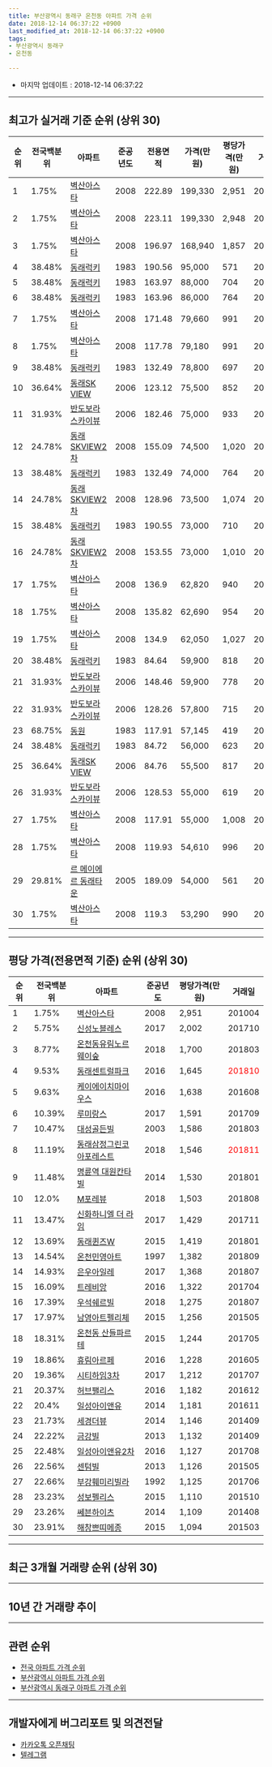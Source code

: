 ```yaml
---
title: 부산광역시 동래구 온천동 아파트 가격 순위
date: 2018-12-14 06:37:22 +0900
last_modified_at: 2018-12-14 06:37:22 +0900
tags:
- 부산광역시 동래구
- 온천동

---
```


* 마지막 업데이트 : 2018-12-14 06:37:22

---

## 최고가 실거래 기준 순위 (상위 30)


|순위|전국백분위|아파트|준공년도|전용면적|가격(만원)|평당가격(만원)|거래일|
|---|---|---|---|---|---|---|---|
|1|1.75%|[벽산아스타](https://search.naver.com/search.naver?query=%EB%B6%80%EC%82%B0%EA%B4%91%EC%97%AD%EC%8B%9C+%EB%8F%99%EB%9E%98%EA%B5%AC+%EC%98%A8%EC%B2%9C%EB%8F%99+%EB%B2%BD%EC%82%B0%EC%95%84%EC%8A%A4%ED%83%80)|2008|222.89|199,330|2,951|201004|
|2|1.75%|[벽산아스타](https://search.naver.com/search.naver?query=%EB%B6%80%EC%82%B0%EA%B4%91%EC%97%AD%EC%8B%9C+%EB%8F%99%EB%9E%98%EA%B5%AC+%EC%98%A8%EC%B2%9C%EB%8F%99+%EB%B2%BD%EC%82%B0%EC%95%84%EC%8A%A4%ED%83%80)|2008|223.11|199,330|2,948|200803|
|3|1.75%|[벽산아스타](https://search.naver.com/search.naver?query=%EB%B6%80%EC%82%B0%EA%B4%91%EC%97%AD%EC%8B%9C+%EB%8F%99%EB%9E%98%EA%B5%AC+%EC%98%A8%EC%B2%9C%EB%8F%99+%EB%B2%BD%EC%82%B0%EC%95%84%EC%8A%A4%ED%83%80)|2008|196.97|168,940|1,857|201206|
|4|38.48%|[동래럭키](https://search.naver.com/search.naver?query=%EB%B6%80%EC%82%B0%EA%B4%91%EC%97%AD%EC%8B%9C+%EB%8F%99%EB%9E%98%EA%B5%AC+%EC%98%A8%EC%B2%9C%EB%8F%99+%EB%8F%99%EB%9E%98%EB%9F%AD%ED%82%A4)|1983|190.56|95,000|571|200701|
|5|38.48%|[동래럭키](https://search.naver.com/search.naver?query=%EB%B6%80%EC%82%B0%EA%B4%91%EC%97%AD%EC%8B%9C+%EB%8F%99%EB%9E%98%EA%B5%AC+%EC%98%A8%EC%B2%9C%EB%8F%99+%EB%8F%99%EB%9E%98%EB%9F%AD%ED%82%A4)|1983|163.97|88,000|704|200901|
|6|38.48%|[동래럭키](https://search.naver.com/search.naver?query=%EB%B6%80%EC%82%B0%EA%B4%91%EC%97%AD%EC%8B%9C+%EB%8F%99%EB%9E%98%EA%B5%AC+%EC%98%A8%EC%B2%9C%EB%8F%99+%EB%8F%99%EB%9E%98%EB%9F%AD%ED%82%A4)|1983|163.96|86,000|764|200709|
|7|1.75%|[벽산아스타](https://search.naver.com/search.naver?query=%EB%B6%80%EC%82%B0%EA%B4%91%EC%97%AD%EC%8B%9C+%EB%8F%99%EB%9E%98%EA%B5%AC+%EC%98%A8%EC%B2%9C%EB%8F%99+%EB%B2%BD%EC%82%B0%EC%95%84%EC%8A%A4%ED%83%80)|2008|171.48|79,660|991|201510|
|8|1.75%|[벽산아스타](https://search.naver.com/search.naver?query=%EB%B6%80%EC%82%B0%EA%B4%91%EC%97%AD%EC%8B%9C+%EB%8F%99%EB%9E%98%EA%B5%AC+%EC%98%A8%EC%B2%9C%EB%8F%99+%EB%B2%BD%EC%82%B0%EC%95%84%EC%8A%A4%ED%83%80)|2008|117.78|79,180|991|201312|
|9|38.48%|[동래럭키](https://search.naver.com/search.naver?query=%EB%B6%80%EC%82%B0%EA%B4%91%EC%97%AD%EC%8B%9C+%EB%8F%99%EB%9E%98%EA%B5%AC+%EC%98%A8%EC%B2%9C%EB%8F%99+%EB%8F%99%EB%9E%98%EB%9F%AD%ED%82%A4)|1983|132.49|78,800|697|200706|
|10|36.64%|[동래SK VIEW](https://search.naver.com/search.naver?query=%EB%B6%80%EC%82%B0%EA%B4%91%EC%97%AD%EC%8B%9C+%EB%8F%99%EB%9E%98%EA%B5%AC+%EC%98%A8%EC%B2%9C%EB%8F%99+%EB%8F%99%EB%9E%98SK+VIEW)|2006|123.12|75,500|852|201006|
|11|31.93%|[반도보라스카이뷰](https://search.naver.com/search.naver?query=%EB%B6%80%EC%82%B0%EA%B4%91%EC%97%AD%EC%8B%9C+%EB%8F%99%EB%9E%98%EA%B5%AC+%EC%98%A8%EC%B2%9C%EB%8F%99+%EB%B0%98%EB%8F%84%EB%B3%B4%EB%9D%BC%EC%8A%A4%EC%B9%B4%EC%9D%B4%EB%B7%B0)|2006|182.46|75,000|933|200804|
|12|24.78%|[동래SKVIEW2차](https://search.naver.com/search.naver?query=%EB%B6%80%EC%82%B0%EA%B4%91%EC%97%AD%EC%8B%9C+%EB%8F%99%EB%9E%98%EA%B5%AC+%EC%98%A8%EC%B2%9C%EB%8F%99+%EB%8F%99%EB%9E%98SKVIEW2%EC%B0%A8)|2008|155.09|74,500|1,020|200910|
|13|38.48%|[동래럭키](https://search.naver.com/search.naver?query=%EB%B6%80%EC%82%B0%EA%B4%91%EC%97%AD%EC%8B%9C+%EB%8F%99%EB%9E%98%EA%B5%AC+%EC%98%A8%EC%B2%9C%EB%8F%99+%EB%8F%99%EB%9E%98%EB%9F%AD%ED%82%A4)|1983|132.49|74,000|764|200905|
|14|24.78%|[동래SKVIEW2차](https://search.naver.com/search.naver?query=%EB%B6%80%EC%82%B0%EA%B4%91%EC%97%AD%EC%8B%9C+%EB%8F%99%EB%9E%98%EA%B5%AC+%EC%98%A8%EC%B2%9C%EB%8F%99+%EB%8F%99%EB%9E%98SKVIEW2%EC%B0%A8)|2008|128.96|73,500|1,074|201104|
|15|38.48%|[동래럭키](https://search.naver.com/search.naver?query=%EB%B6%80%EC%82%B0%EA%B4%91%EC%97%AD%EC%8B%9C+%EB%8F%99%EB%9E%98%EA%B5%AC+%EC%98%A8%EC%B2%9C%EB%8F%99+%EB%8F%99%EB%9E%98%EB%9F%AD%ED%82%A4)|1983|190.55|73,000|710|200806|
|16|24.78%|[동래SKVIEW2차](https://search.naver.com/search.naver?query=%EB%B6%80%EC%82%B0%EA%B4%91%EC%97%AD%EC%8B%9C+%EB%8F%99%EB%9E%98%EA%B5%AC+%EC%98%A8%EC%B2%9C%EB%8F%99+%EB%8F%99%EB%9E%98SKVIEW2%EC%B0%A8)|2008|153.55|73,000|1,010|201311|
|17|1.75%|[벽산아스타](https://search.naver.com/search.naver?query=%EB%B6%80%EC%82%B0%EA%B4%91%EC%97%AD%EC%8B%9C+%EB%8F%99%EB%9E%98%EA%B5%AC+%EC%98%A8%EC%B2%9C%EB%8F%99+%EB%B2%BD%EC%82%B0%EC%95%84%EC%8A%A4%ED%83%80)|2008|136.9|62,820|940|201404|
|18|1.75%|[벽산아스타](https://search.naver.com/search.naver?query=%EB%B6%80%EC%82%B0%EA%B4%91%EC%97%AD%EC%8B%9C+%EB%8F%99%EB%9E%98%EA%B5%AC+%EC%98%A8%EC%B2%9C%EB%8F%99+%EB%B2%BD%EC%82%B0%EC%95%84%EC%8A%A4%ED%83%80)|2008|135.82|62,690|954|201508|
|19|1.75%|[벽산아스타](https://search.naver.com/search.naver?query=%EB%B6%80%EC%82%B0%EA%B4%91%EC%97%AD%EC%8B%9C+%EB%8F%99%EB%9E%98%EA%B5%AC+%EC%98%A8%EC%B2%9C%EB%8F%99+%EB%B2%BD%EC%82%B0%EC%95%84%EC%8A%A4%ED%83%80)|2008|134.9|62,050|1,027|201312|
|20|38.48%|[동래럭키](https://search.naver.com/search.naver?query=%EB%B6%80%EC%82%B0%EA%B4%91%EC%97%AD%EC%8B%9C+%EB%8F%99%EB%9E%98%EA%B5%AC+%EC%98%A8%EC%B2%9C%EB%8F%99+%EB%8F%99%EB%9E%98%EB%9F%AD%ED%82%A4)|1983|84.64|59,900|818|200705|
|21|31.93%|[반도보라스카이뷰](https://search.naver.com/search.naver?query=%EB%B6%80%EC%82%B0%EA%B4%91%EC%97%AD%EC%8B%9C+%EB%8F%99%EB%9E%98%EA%B5%AC+%EC%98%A8%EC%B2%9C%EB%8F%99+%EB%B0%98%EB%8F%84%EB%B3%B4%EB%9D%BC%EC%8A%A4%EC%B9%B4%EC%9D%B4%EB%B7%B0)|2006|148.46|59,900|778|200910|
|22|31.93%|[반도보라스카이뷰](https://search.naver.com/search.naver?query=%EB%B6%80%EC%82%B0%EA%B4%91%EC%97%AD%EC%8B%9C+%EB%8F%99%EB%9E%98%EA%B5%AC+%EC%98%A8%EC%B2%9C%EB%8F%99+%EB%B0%98%EB%8F%84%EB%B3%B4%EB%9D%BC%EC%8A%A4%EC%B9%B4%EC%9D%B4%EB%B7%B0)|2006|128.26|57,800|715|200702|
|23|68.75%|[동원](https://search.naver.com/search.naver?query=%EB%B6%80%EC%82%B0%EA%B4%91%EC%97%AD%EC%8B%9C+%EB%8F%99%EB%9E%98%EA%B5%AC+%EC%98%A8%EC%B2%9C%EB%8F%99+%EB%8F%99%EC%9B%90)|1983|117.91|57,145|419|201105|
|24|38.48%|[동래럭키](https://search.naver.com/search.naver?query=%EB%B6%80%EC%82%B0%EA%B4%91%EC%97%AD%EC%8B%9C+%EB%8F%99%EB%9E%98%EA%B5%AC+%EC%98%A8%EC%B2%9C%EB%8F%99+%EB%8F%99%EB%9E%98%EB%9F%AD%ED%82%A4)|1983|84.72|56,000|623|200604|
|25|36.64%|[동래SK VIEW](https://search.naver.com/search.naver?query=%EB%B6%80%EC%82%B0%EA%B4%91%EC%97%AD%EC%8B%9C+%EB%8F%99%EB%9E%98%EA%B5%AC+%EC%98%A8%EC%B2%9C%EB%8F%99+%EB%8F%99%EB%9E%98SK+VIEW)|2006|84.76|55,500|817|200811|
|26|31.93%|[반도보라스카이뷰](https://search.naver.com/search.naver?query=%EB%B6%80%EC%82%B0%EA%B4%91%EC%97%AD%EC%8B%9C+%EB%8F%99%EB%9E%98%EA%B5%AC+%EC%98%A8%EC%B2%9C%EB%8F%99+%EB%B0%98%EB%8F%84%EB%B3%B4%EB%9D%BC%EC%8A%A4%EC%B9%B4%EC%9D%B4%EB%B7%B0)|2006|128.53|55,000|619|200811|
|27|1.75%|[벽산아스타](https://search.naver.com/search.naver?query=%EB%B6%80%EC%82%B0%EA%B4%91%EC%97%AD%EC%8B%9C+%EB%8F%99%EB%9E%98%EA%B5%AC+%EC%98%A8%EC%B2%9C%EB%8F%99+%EB%B2%BD%EC%82%B0%EC%95%84%EC%8A%A4%ED%83%80)|2008|117.91|55,000|1,008|201205|
|28|1.75%|[벽산아스타](https://search.naver.com/search.naver?query=%EB%B6%80%EC%82%B0%EA%B4%91%EC%97%AD%EC%8B%9C+%EB%8F%99%EB%9E%98%EA%B5%AC+%EC%98%A8%EC%B2%9C%EB%8F%99+%EB%B2%BD%EC%82%B0%EC%95%84%EC%8A%A4%ED%83%80)|2008|119.93|54,610|996|201305|
|29|29.81%|[르 메이에르 동래타운](https://search.naver.com/search.naver?query=%EB%B6%80%EC%82%B0%EA%B4%91%EC%97%AD%EC%8B%9C+%EB%8F%99%EB%9E%98%EA%B5%AC+%EC%98%A8%EC%B2%9C%EB%8F%99+%EB%A5%B4+%EB%A9%94%EC%9D%B4%EC%97%90%EB%A5%B4+%EB%8F%99%EB%9E%98%ED%83%80%EC%9A%B4)|2005|189.09|54,000|561|201308|
|30|1.75%|[벽산아스타](https://search.naver.com/search.naver?query=%EB%B6%80%EC%82%B0%EA%B4%91%EC%97%AD%EC%8B%9C+%EB%8F%99%EB%9E%98%EA%B5%AC+%EC%98%A8%EC%B2%9C%EB%8F%99+%EB%B2%BD%EC%82%B0%EC%95%84%EC%8A%A4%ED%83%80)|2008|119.3|53,290|990|201402|


---

## 평당 가격(전용면적 기준) 순위 (상위 30)


|순위|전국백분위|아파트|준공년도|평당가격(만원)|거래일|
|---|---|---|---|---|---|
|1|1.75%|[벽산아스타](https://search.naver.com/search.naver?query=%EB%B6%80%EC%82%B0%EA%B4%91%EC%97%AD%EC%8B%9C+%EB%8F%99%EB%9E%98%EA%B5%AC+%EC%98%A8%EC%B2%9C%EB%8F%99+%EB%B2%BD%EC%82%B0%EC%95%84%EC%8A%A4%ED%83%80)|2008|2,951|201004|
|2|5.75%|[신성노블레스](https://search.naver.com/search.naver?query=%EB%B6%80%EC%82%B0%EA%B4%91%EC%97%AD%EC%8B%9C+%EB%8F%99%EB%9E%98%EA%B5%AC+%EC%98%A8%EC%B2%9C%EB%8F%99+%EC%8B%A0%EC%84%B1%EB%85%B8%EB%B8%94%EB%A0%88%EC%8A%A4)|2017|2,002|201710|
|3|8.77%|[온천동유림노르웨이숲](https://search.naver.com/search.naver?query=%EB%B6%80%EC%82%B0%EA%B4%91%EC%97%AD%EC%8B%9C+%EB%8F%99%EB%9E%98%EA%B5%AC+%EC%98%A8%EC%B2%9C%EB%8F%99+%EC%98%A8%EC%B2%9C%EB%8F%99%EC%9C%A0%EB%A6%BC%EB%85%B8%EB%A5%B4%EC%9B%A8%EC%9D%B4%EC%88%B2)|2018|1,700|201803|
|4|9.53%|[동래센트럴파크](https://search.naver.com/search.naver?query=%EB%B6%80%EC%82%B0%EA%B4%91%EC%97%AD%EC%8B%9C+%EB%8F%99%EB%9E%98%EA%B5%AC+%EC%98%A8%EC%B2%9C%EB%8F%99+%EB%8F%99%EB%9E%98%EC%84%BC%ED%8A%B8%EB%9F%B4%ED%8C%8C%ED%81%AC)|2016|1,645|<span style="color:red">201810</span>|
|5|9.63%|[케이에이치마이우스](https://search.naver.com/search.naver?query=%EB%B6%80%EC%82%B0%EA%B4%91%EC%97%AD%EC%8B%9C+%EB%8F%99%EB%9E%98%EA%B5%AC+%EC%98%A8%EC%B2%9C%EB%8F%99+%EC%BC%80%EC%9D%B4%EC%97%90%EC%9D%B4%EC%B9%98%EB%A7%88%EC%9D%B4%EC%9A%B0%EC%8A%A4)|2016|1,638|201608|
|6|10.39%|[루미랑스](https://search.naver.com/search.naver?query=%EB%B6%80%EC%82%B0%EA%B4%91%EC%97%AD%EC%8B%9C+%EB%8F%99%EB%9E%98%EA%B5%AC+%EC%98%A8%EC%B2%9C%EB%8F%99+%EB%A3%A8%EB%AF%B8%EB%9E%91%EC%8A%A4)|2017|1,591|201709|
|7|10.47%|[대성골든빌](https://search.naver.com/search.naver?query=%EB%B6%80%EC%82%B0%EA%B4%91%EC%97%AD%EC%8B%9C+%EB%8F%99%EB%9E%98%EA%B5%AC+%EC%98%A8%EC%B2%9C%EB%8F%99+%EB%8C%80%EC%84%B1%EA%B3%A8%EB%93%A0%EB%B9%8C)|2003|1,586|201803|
|8|11.19%|[동래삼정그린코아포레스트](https://search.naver.com/search.naver?query=%EB%B6%80%EC%82%B0%EA%B4%91%EC%97%AD%EC%8B%9C+%EB%8F%99%EB%9E%98%EA%B5%AC+%EC%98%A8%EC%B2%9C%EB%8F%99+%EB%8F%99%EB%9E%98%EC%82%BC%EC%A0%95%EA%B7%B8%EB%A6%B0%EC%BD%94%EC%95%84%ED%8F%AC%EB%A0%88%EC%8A%A4%ED%8A%B8)|2018|1,546|<span style="color:red">201811</span>|
|9|11.48%|[명륜역 대원칸타빌](https://search.naver.com/search.naver?query=%EB%B6%80%EC%82%B0%EA%B4%91%EC%97%AD%EC%8B%9C+%EB%8F%99%EB%9E%98%EA%B5%AC+%EC%98%A8%EC%B2%9C%EB%8F%99+%EB%AA%85%EB%A5%9C%EC%97%AD+%EB%8C%80%EC%9B%90%EC%B9%B8%ED%83%80%EB%B9%8C)|2014|1,530|201801|
|10|12.0%|[M포레뷰](https://search.naver.com/search.naver?query=%EB%B6%80%EC%82%B0%EA%B4%91%EC%97%AD%EC%8B%9C+%EB%8F%99%EB%9E%98%EA%B5%AC+%EC%98%A8%EC%B2%9C%EB%8F%99+M%ED%8F%AC%EB%A0%88%EB%B7%B0)|2018|1,503|201808|
|11|13.47%|[신화하니엘 더 라임](https://search.naver.com/search.naver?query=%EB%B6%80%EC%82%B0%EA%B4%91%EC%97%AD%EC%8B%9C+%EB%8F%99%EB%9E%98%EA%B5%AC+%EC%98%A8%EC%B2%9C%EB%8F%99+%EC%8B%A0%ED%99%94%ED%95%98%EB%8B%88%EC%97%98+%EB%8D%94+%EB%9D%BC%EC%9E%84)|2017|1,429|201711|
|12|13.69%|[동래퀸즈W](https://search.naver.com/search.naver?query=%EB%B6%80%EC%82%B0%EA%B4%91%EC%97%AD%EC%8B%9C+%EB%8F%99%EB%9E%98%EA%B5%AC+%EC%98%A8%EC%B2%9C%EB%8F%99+%EB%8F%99%EB%9E%98%ED%80%B8%EC%A6%88W)|2015|1,419|201801|
|13|14.54%|[온천민영아트](https://search.naver.com/search.naver?query=%EB%B6%80%EC%82%B0%EA%B4%91%EC%97%AD%EC%8B%9C+%EB%8F%99%EB%9E%98%EA%B5%AC+%EC%98%A8%EC%B2%9C%EB%8F%99+%EC%98%A8%EC%B2%9C%EB%AF%BC%EC%98%81%EC%95%84%ED%8A%B8)|1997|1,382|201809|
|14|14.93%|[은우아일레](https://search.naver.com/search.naver?query=%EB%B6%80%EC%82%B0%EA%B4%91%EC%97%AD%EC%8B%9C+%EB%8F%99%EB%9E%98%EA%B5%AC+%EC%98%A8%EC%B2%9C%EB%8F%99+%EC%9D%80%EC%9A%B0%EC%95%84%EC%9D%BC%EB%A0%88)|2017|1,368|201807|
|15|16.09%|[트레비앙](https://search.naver.com/search.naver?query=%EB%B6%80%EC%82%B0%EA%B4%91%EC%97%AD%EC%8B%9C+%EB%8F%99%EB%9E%98%EA%B5%AC+%EC%98%A8%EC%B2%9C%EB%8F%99+%ED%8A%B8%EB%A0%88%EB%B9%84%EC%95%99)|2016|1,322|201704|
|16|17.39%|[우석쉐르빌](https://search.naver.com/search.naver?query=%EB%B6%80%EC%82%B0%EA%B4%91%EC%97%AD%EC%8B%9C+%EB%8F%99%EB%9E%98%EA%B5%AC+%EC%98%A8%EC%B2%9C%EB%8F%99+%EC%9A%B0%EC%84%9D%EC%89%90%EB%A5%B4%EB%B9%8C)|2018|1,275|201807|
|17|17.97%|[남영아트펠리체](https://search.naver.com/search.naver?query=%EB%B6%80%EC%82%B0%EA%B4%91%EC%97%AD%EC%8B%9C+%EB%8F%99%EB%9E%98%EA%B5%AC+%EC%98%A8%EC%B2%9C%EB%8F%99+%EB%82%A8%EC%98%81%EC%95%84%ED%8A%B8%ED%8E%A0%EB%A6%AC%EC%B2%B4)|2015|1,256|201505|
|18|18.31%|[온천동 산들파르테](https://search.naver.com/search.naver?query=%EB%B6%80%EC%82%B0%EA%B4%91%EC%97%AD%EC%8B%9C+%EB%8F%99%EB%9E%98%EA%B5%AC+%EC%98%A8%EC%B2%9C%EB%8F%99+%EC%98%A8%EC%B2%9C%EB%8F%99+%EC%82%B0%EB%93%A4%ED%8C%8C%EB%A5%B4%ED%85%8C)|2015|1,244|201705|
|19|18.86%|[휴림아르페](https://search.naver.com/search.naver?query=%EB%B6%80%EC%82%B0%EA%B4%91%EC%97%AD%EC%8B%9C+%EB%8F%99%EB%9E%98%EA%B5%AC+%EC%98%A8%EC%B2%9C%EB%8F%99+%ED%9C%B4%EB%A6%BC%EC%95%84%EB%A5%B4%ED%8E%98)|2016|1,228|201605|
|20|19.36%|[시티하임3차](https://search.naver.com/search.naver?query=%EB%B6%80%EC%82%B0%EA%B4%91%EC%97%AD%EC%8B%9C+%EB%8F%99%EB%9E%98%EA%B5%AC+%EC%98%A8%EC%B2%9C%EB%8F%99+%EC%8B%9C%ED%8B%B0%ED%95%98%EC%9E%843%EC%B0%A8)|2017|1,212|201707|
|21|20.37%|[허브팰리스](https://search.naver.com/search.naver?query=%EB%B6%80%EC%82%B0%EA%B4%91%EC%97%AD%EC%8B%9C+%EB%8F%99%EB%9E%98%EA%B5%AC+%EC%98%A8%EC%B2%9C%EB%8F%99+%ED%97%88%EB%B8%8C%ED%8C%B0%EB%A6%AC%EC%8A%A4)|2016|1,182|201612|
|22|20.4%|[일성아이앤유](https://search.naver.com/search.naver?query=%EB%B6%80%EC%82%B0%EA%B4%91%EC%97%AD%EC%8B%9C+%EB%8F%99%EB%9E%98%EA%B5%AC+%EC%98%A8%EC%B2%9C%EB%8F%99+%EC%9D%BC%EC%84%B1%EC%95%84%EC%9D%B4%EC%95%A4%EC%9C%A0)|2014|1,181|201611|
|23|21.73%|[세경더뷰](https://search.naver.com/search.naver?query=%EB%B6%80%EC%82%B0%EA%B4%91%EC%97%AD%EC%8B%9C+%EB%8F%99%EB%9E%98%EA%B5%AC+%EC%98%A8%EC%B2%9C%EB%8F%99+%EC%84%B8%EA%B2%BD%EB%8D%94%EB%B7%B0)|2014|1,146|201409|
|24|22.22%|[금강빌](https://search.naver.com/search.naver?query=%EB%B6%80%EC%82%B0%EA%B4%91%EC%97%AD%EC%8B%9C+%EB%8F%99%EB%9E%98%EA%B5%AC+%EC%98%A8%EC%B2%9C%EB%8F%99+%EA%B8%88%EA%B0%95%EB%B9%8C)|2013|1,132|201409|
|25|22.48%|[일성아이앤유2차](https://search.naver.com/search.naver?query=%EB%B6%80%EC%82%B0%EA%B4%91%EC%97%AD%EC%8B%9C+%EB%8F%99%EB%9E%98%EA%B5%AC+%EC%98%A8%EC%B2%9C%EB%8F%99+%EC%9D%BC%EC%84%B1%EC%95%84%EC%9D%B4%EC%95%A4%EC%9C%A02%EC%B0%A8)|2016|1,127|201708|
|26|22.56%|[센텀빌](https://search.naver.com/search.naver?query=%EB%B6%80%EC%82%B0%EA%B4%91%EC%97%AD%EC%8B%9C+%EB%8F%99%EB%9E%98%EA%B5%AC+%EC%98%A8%EC%B2%9C%EB%8F%99+%EC%84%BC%ED%85%80%EB%B9%8C)|2013|1,126|201505|
|27|22.66%|[부강훼미리빌라](https://search.naver.com/search.naver?query=%EB%B6%80%EC%82%B0%EA%B4%91%EC%97%AD%EC%8B%9C+%EB%8F%99%EB%9E%98%EA%B5%AC+%EC%98%A8%EC%B2%9C%EB%8F%99+%EB%B6%80%EA%B0%95%ED%9B%BC%EB%AF%B8%EB%A6%AC%EB%B9%8C%EB%9D%BC)|1992|1,125|201706|
|28|23.23%|[성보펠리스](https://search.naver.com/search.naver?query=%EB%B6%80%EC%82%B0%EA%B4%91%EC%97%AD%EC%8B%9C+%EB%8F%99%EB%9E%98%EA%B5%AC+%EC%98%A8%EC%B2%9C%EB%8F%99+%EC%84%B1%EB%B3%B4%ED%8E%A0%EB%A6%AC%EC%8A%A4)|2015|1,110|201510|
|29|23.26%|[쎄븐하이츠](https://search.naver.com/search.naver?query=%EB%B6%80%EC%82%B0%EA%B4%91%EC%97%AD%EC%8B%9C+%EB%8F%99%EB%9E%98%EA%B5%AC+%EC%98%A8%EC%B2%9C%EB%8F%99+%EC%8E%84%EB%B8%90%ED%95%98%EC%9D%B4%EC%B8%A0)|2014|1,109|201408|
|30|23.91%|[해창쁘띠메종](https://search.naver.com/search.naver?query=%EB%B6%80%EC%82%B0%EA%B4%91%EC%97%AD%EC%8B%9C+%EB%8F%99%EB%9E%98%EA%B5%AC+%EC%98%A8%EC%B2%9C%EB%8F%99+%ED%95%B4%EC%B0%BD%EC%81%98%EB%9D%A0%EB%A9%94%EC%A2%85)|2015|1,094|201503|


---

## 최근 3개월 거래량 순위 (상위 30)


<div style="width:100%;">
    <canvas id="deal_count_ranking" height="390"></canvas>
</div>


<script>
new Chart(document.getElementById("deal_count_ranking"), {
    type: 'horizontalBar',
    data: {
        labels: ['SK허브올리브', '위너비타', '반도보라스카이뷰', '새온천화신동영', '동래럭키', '동원', '벽산아스타', '동래삼정그린코아포레스트', '협성스카이라인80', '목영해돋이', '동래퀸즈W', '동래센트럴파크', '동래대우', '삼정그린코아', '태림맨션', '신보빌라', '대륙코리아나', '신화타워', '황우그린빌라', '성완아이렉스', '지영아이니드빌', '온천프라자', '스파맨션', '동래SKVIEW2차', '로즈타운', '원오피스텔', '태경에버리치', '비룡벨로스텔라', '용진스타티스', '태경에버리치2차'],
        datasets: [{
            label: '실거래 수',
            data: [13, 4, 4, 3, 3, 3, 3, 3, 2, 2, 2, 2, 1, 1, 1, 1, 1, 1, 1, 1, 1, 1, 1, 1, 1, 1, 1, 1, 1, 1],
            borderColor: "rgba(255, 0, 128, 1)",
            backgroundColor: "rgba(255, 0, 128, 0.5)",
            fill: false,
        }]
    },
    options: {
        responsive: true,
        title: {
            display: true,
            text: '최근 3개월 거래량 순위'
        },
        tooltips: {
            mode: 'index',
            intersect: false,
            callbacks: {
                title: function(tooltipItems, data) {
                    return "실거래 수:";
                },
                label: function(tooltipItem, data) {
                    return data.labels[tooltipItem.index] + ": " + tooltipItem.xLabel;
                }
            }
        },
        hover: {
            mode: 'nearest',
            intersect: true
        },
        scales: {
            xAxes: [{
                display: true,
                scaleLabel: {
                    display: true,
                    labelString: '실거래 수'
                },
                ticks: {
                    suggestedMin: 0,
                }
            }],
            yAxes: [{
                display: true,
                ticks: {
                    autoSkip: false,
                    callback: function(value, index, values) {
                        if (value.length > 15)
                            return value.substr(0, 13) + "...";
                        else
                            return value;
                    }
                },
                scaleLabel: {
                    display: false,
                }
            }]
        }
    }
});

</script>


---

## 10년 간 거래량 추이


<div style="width:100%;">
    <canvas id="deal_progress" height="250"></canvas>
</div>

<script>
new Chart(document.getElementById("deal_progress"), {
    type: 'line',
    data: {
        labels: ['200812','200901','200902','200903','200904','200905','200906','200907','200908','200909','200910','200911','200912','201001','201002','201003','201004','201005','201006','201007','201008','201009','201010','201011','201012','201101','201102','201103','201104','201105','201106','201107','201108','201109','201110','201111','201112','201201','201202','201203','201204','201205','201206','201207','201208','201209','201210','201211','201212','201301','201302','201303','201304','201305','201306','201307','201308','201309','201310','201311','201312','201401','201402','201403','201404','201405','201406','201407','201408','201409','201410','201411','201412','201501','201502','201503','201504','201505','201506','201507','201508','201509','201510','201511','201512','201601','201602','201603','201604','201605','201606','201607','201608','201609','201610','201611','201612','201701','201702','201703','201704','201705','201706','201707','201708','201709','201710','201711','201712','201801','201802','201803','201804','201805','201806','201807','201808','201809','201810','201811','201812'],
        datasets: [{
            label: '실거래 수',
            pointRadius: 1,
            data: [61, 40, 96, 377, 108, 100, 112, 141, 134, 145, 126, 105, 89, 116, 94, 145, 116, 76, 81, 69, 80, 92, 135, 116, 124, 142, 113, 142, 107, 122, 65, 62, 64, 71, 85, 64, 51, 50, 54, 73, 56, 87, 49, 39, 29, 56, 73, 68, 41, 55, 43, 90, 95, 77, 80, 39, 48, 62, 115, 99, 166, 83, 100, 134, 81, 79, 67, 68, 78, 117, 126, 93, 93, 105, 101, 158, 137, 118, 92, 108, 87, 108, 127, 107, 81, 43, 56, 79, 98, 85, 89, 98, 95, 126, 176, 131, 130, 69, 109, 109, 82, 91, 74, 76, 60, 65, 54, 52, 34, 46, 39, 69, 41, 32, 34, 39, 35, 38, 45, 22, 1],
            borderColor: "rgba(255, 201, 14, 1)",
            backgroundColor: "rgba(255, 201, 14, 0.5)",
            fill: true,
        }]
    },
    options: {
        responsive: true,
        title: {
            display: true,
            text: '10년간 거래량 추이'
        },
        tooltips: {
            mode: 'index',
            intersect: false,
        },
        hover: {
            mode: 'nearest',
            intersect: true
        },
        scales: {
            xAxes: [{
                display: true,
                scaleLabel: {
                    display: true,
                    labelString: '년/월'
                }
            }],
            yAxes: [{
                display: true,
                ticks: {
                    suggestedMin: 0,
                },
                scaleLabel: {
                    display: true,
                    labelString: '실거래 수'
                }
            }]
        }
    }
});

</script>


---

## 관련 순위

- [전국 아파트 가격 순위](https://inasie.github.io/apt-ranking/전국)
- [부산광역시 아파트 가격 순위](https://inasie.github.io/apt-ranking/부산광역시)
- [부산광역시 동래구 아파트 가격 순위](https://inasie.github.io/apt-ranking/부산광역시-동래구)


---

## 개발자에게 버그리포트 및 의견전달

- [카카오톡 오픈채팅](https://open.kakao.com/o/gLJUAP4)
- [텔레그램](https://t.me/inasie)

